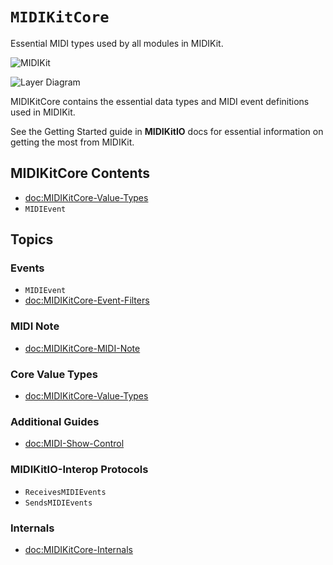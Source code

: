 # ``MIDIKitCore``

Essential MIDI types used by all modules in MIDIKit.

![MIDIKit](midikit-banner.png)

![Layer Diagram](midikitcore-diagram.svg)

MIDIKitCore contains the essential data types and MIDI event definitions used in MIDIKit.

See the Getting Started guide in **MIDIKitIO** docs for essential information on getting the most from MIDIKit.

## MIDIKitCore Contents

- <doc:MIDIKitCore-Value-Types>
- ``MIDIEvent``

## Topics

### Events

- ``MIDIEvent``
- <doc:MIDIKitCore-Event-Filters>

### MIDI Note

- <doc:MIDIKitCore-MIDI-Note>

### Core Value Types

- <doc:MIDIKitCore-Value-Types>

### Additional Guides

- <doc:MIDI-Show-Control>

### MIDIKitIO-Interop Protocols

- ``ReceivesMIDIEvents``
- ``SendsMIDIEvents``

### Internals

- <doc:MIDIKitCore-Internals>
